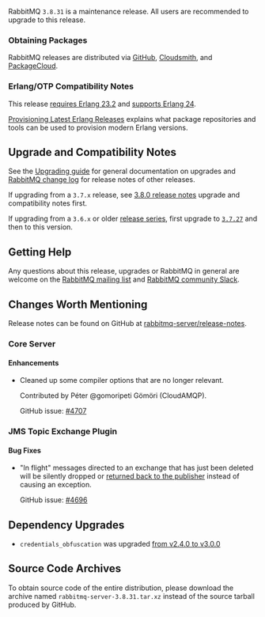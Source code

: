 RabbitMQ `3.8.31` is a maintenance release.
All users are recommended to upgrade to this release.

### Obtaining Packages

RabbitMQ releases are distributed via [GitHub](https://github.com/rabbitmq/rabbitmq-server/releases), [Cloudsmith](https://cloudsmith.io/~rabbitmq/repos/),
and [PackageCloud](https://packagecloud.io/rabbitmq).

### Erlang/OTP Compatibility Notes

This release [requires Erlang 23.2](https://www.rabbitmq.com/which-erlang.html) and [supports Erlang 24](https://blog.rabbitmq.com/posts/2021/03/erlang-24-support-roadmap/).

[Provisioning Latest Erlang Releases](https://www.rabbitmq.com/which-erlang.html#erlang-repositories) explains
what package repositories and tools can be used to provision modern Erlang versions.


## Upgrade and Compatibility Notes

See the [Upgrading guide](https://www.rabbitmq.com/upgrade.html) for general documentation on upgrades and
[RabbitMQ change log](https://www.rabbitmq.com/changelog.html) for release notes of other releases.

If upgrading from a `3.7.x` release, see [3.8.0 release notes](https://github.com/rabbitmq/rabbitmq-server/releases/tag/v3.8.0)
upgrade and compatibility notes first.

If upgrading from a `3.6.x` or older [release series](https://www.rabbitmq.com/versions.html), first upgrade
to [`3.7.27`](https://github.com/rabbitmq/rabbitmq-server/releases/tag/v3.7.27) and then to this version.


## Getting Help

Any questions about this release, upgrades or RabbitMQ in general are welcome on the [RabbitMQ mailing list](https://groups.google.com/forum/#!forum/rabbitmq-users)
and [RabbitMQ community Slack](https://rabbitmq-slack.herokuapp.com/).


## Changes Worth Mentioning

Release notes can be found on GitHub at [rabbitmq-server/release-notes](https://github.com/rabbitmq/rabbitmq-server/tree/v3.10.x/release-notes).

### Core Server

#### Enhancements

 * Cleaned up some compiler options that are no longer relevant.

   Contributed by Péter @gomoripeti Gömöri (CloudAMQP).

   GitHub issue: [#4707](https://github.com/rabbitmq/rabbitmq-server/pull/4707)


### JMS Topic Exchange Plugin

#### Bug Fixes

 * "In flight" messages directed to an exchange that has just been deleted will be
   silently dropped or [returned back to the publisher](https://rabbitmq.com/publishers.html#unroutable) instead of causing an exception.

   GitHub issue: [#4696](https://github.com/rabbitmq/rabbitmq-server/pull/4696)


## Dependency Upgrades

 * `credentials_obfuscation` was upgraded [from v2.4.0 to v3.0.0](https://github.com/rabbitmq/credentials-obfuscation/compare/v2.4.0...v3.0.0)


## Source Code Archives

To obtain source code of the entire distribution, please download the archive named `rabbitmq-server-3.8.31.tar.xz`
instead of the source tarball produced by GitHub.

